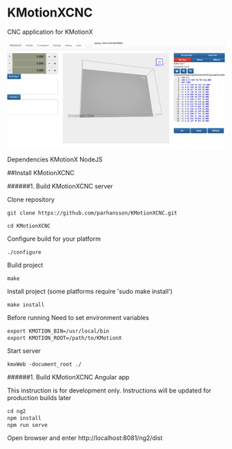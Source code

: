 # KMotionXCNC
CNC application for KMotionX


![Image of KMXWeb](doc/images/main.png)

Dependencies
KMotionX
NodeJS


##Install KMotionXCNC

######1. Build KMotionXCNC server

Clone repository
```
git clone https://github.com/parhansson/KMotionXCNC.git
```

```
cd KMotionXCNC
```
Configure build for your platform
```
./configure
```
Build project
```
make
```
Install project (some platforms require 'sudo make install') 
```
make install
```

Before running
Need to set environment variables
```
export KMOTION_BIN=/usr/local/bin
export KMOTION_ROOT=/path/to/KMotionX
```

Start server
```
kmxWeb -document_root ./
```

######1. Build KMotionXCNC Angular app

This instruction is for development only.
Instructions will be updated for production builds later
```
cd ng2
npm install
npm run serve
```

Open browser and enter 
http://localhost:8081/ng2/dist
